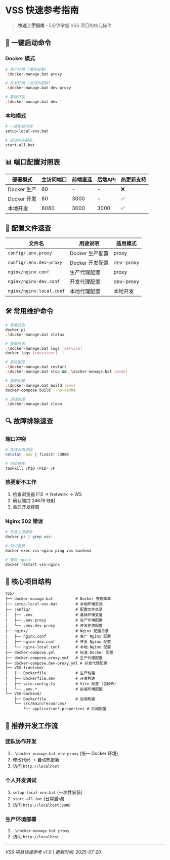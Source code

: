 # VSS 快速参考指南

> **快速上手指南** - 5分钟掌握 VSS 项目的核心操作

## 🚀 一键启动命令

### Docker 模式

```bash
# 生产环境 (推荐部署)
.\docker-manage.bat proxy

# 开发环境 (支持热更新)
.\docker-manage.bat dev-proxy

# 基础开发
.\docker-manage.bat dev
```

### 本地模式

```bash
# 一键安装环境
setup-local-env.bat

# 启动所有服务
start-all.bat
```

## 📊 端口配置对照表

| 部署模式 | 主访问端口 | 前端直连 | 后端API | 热更新支持 |
|----------|------------|----------|---------|------------|
| Docker 生产 | 80 | - | - | ❌ |
| Docker 开发 | 80 | 3000 | - | ✅ |
| 本地开发 | 8080 | 3000 | 3000 | ✅ |

## 🔧 配置文件速查

| 文件名 | 用途说明 | 适用模式 |
|--------|----------|----------|
| `config/.env.proxy` | Docker 生产配置 | proxy |
| `config/.env.dev-proxy` | Docker 开发配置 | dev-proxy |
| `nginx/nginx.conf` | 生产代理配置 | proxy |
| `nginx/nginx-dev.conf` | 开发代理配置 | dev-proxy |
| `nginx/nginx-local.conf` | 本地代理配置 | 本地开发 |

## 🛠️ 常用维护命令

```bash
# 查看状态
docker ps
.\docker-manage.bat status

# 查看日志
.\docker-manage.bat logs [service]
docker logs [container] -f

# 重启服务
.\docker-manage.bat restart
.\docker-manage.bat stop && .\docker-manage.bat [mode]

# 重新构建
.\docker-manage.bat build [env]
docker-compose build --no-cache

# 清理资源
.\docker-manage.bat clean
```

## 🔍 故障排除速查

### 端口冲突

```bash
# 查找占用进程
netstat -ano | findstr :3000

# 结束进程
taskkill /PID <PID> /F
```

### 热更新不工作

1. 检查浏览器 F12 -> Network -> WS
2. 确认端口 24678 映射
3. 重启开发容器

### Nginx 502 错误

```bash
# 检查上游服务
docker ps | grep vss-

# 测试连接
docker exec vss-nginx ping vss-backend

# 重启 nginx
docker restart vss-nginx
```

## 📁 核心项目结构

```text
VSS/
├── docker-manage.bat          # Docker 管理脚本
├── setup-local-env.bat        # 本地环境安装
├── config/                    # 配置文件目录
│   ├── .env                   # 基础环境变量
│   ├── .env.proxy             # 生产环境配置
│   └── .env.dev-proxy         # 开发环境配置
├── nginx/                     # Nginx 配置目录
│   ├── nginx.conf             # 生产 Nginx 配置
│   ├── nginx-dev.conf         # 开发 Nginx 配置
│   └── nginx-local.conf       # 本地 Nginx 配置
├── docker-compose.yml         # 标准 Docker 配置
├── docker-compose.proxy.yml   # 生产代理配置
├── docker-compose.dev-proxy.yml # 开发代理配置
├── VSS-frontend/
│   ├── Dockerfile             # 生产构建
│   ├── Dockerfile.dev         # 开发构建
│   ├── vite.config.ts         # Vite 配置 (含HMR)
│   └── .env.*                 # 前端环境配置
└── VSS-backend/
    ├── Dockerfile             # 后端构建
    └── src/main/resources/
        └── application*.properties # 后端配置
```

## 🎯 推荐开发工作流

### 团队协作开发

1. `.\docker-manage.bat dev-proxy` (统一 Docker 环境)
2. 修改代码 -> 自动热更新
3. 访问 `http://localhost`

### 个人开发调试

1. `setup-local-env.bat` (一次性安装)
2. `start-all.bat` (日常启动)
3. 访问 `http://localhost:8080`

### 生产环境部署

1. `.\docker-manage.bat proxy`
2. 访问 `http://localhost`

---

*VSS 项目快速参考 v1.0 | 更新时间: 2025-07-20*
